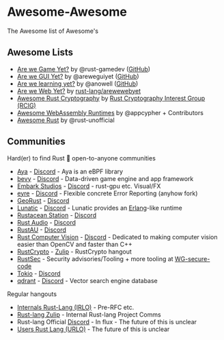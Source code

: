 # Awesome-Awesome

The Awesome list of Awesome's

## Awesome Lists

- [Are we Game Yet?](http://arewegameyet.com/) by @rust-gamedev ([GitHub](https://github.com/rust-gamedev/arewegameyet))
- [Are we GUI Yet?](https://www.areweguiyet.com/) by @areweguiyet ([GitHub](https://github.com/areweguiyet/areweguiyet))
- [Are we learning yet?](https://www.arewelearningyet.com/) by @anowell ([GitHub](https://github.com/anowell/are-we-learning-yet))
- [Are we Web Yet?](https://www.arewewebyet.org/) by [rust-lang/arewewebyet](https://github.com/rust-lang/arewewebyet)
- [Awesome Rust Cryptography](https://cryptography.rs) by [Rust Cryptography Interest Group (RCIG)](https://github.com/The-DevX-Initiative/RCIG_Coordination_Repo)
- [Awesome WebAssembly Runtimes](https://github.com/appcypher/awesome-wasm-runtimes) by @appcypher + Contributors
- [Awesome Rust](https://github.com/rust-unofficial/awesome-rust) by @rust-unofficial

## Communities

Hard(er) to find Rust :crab: open-to-anyone communities

- [Aya](https://github.com/aya-rs/aya) - [Discord](https://discord.gg/xHW2cb2N6G) - Aya is an eBPF library
- [bevy](https://github.com/bevyengine/bevy) - [Discord](https://discord.gg/bevy) - Data-driven game engine and app framework
- [Embark Studios](https://github.com/EmbarkStudios) - [Discord](https://discord.gg/dAuKfZS) - rust-gpu etc. Visual/FX
- [eyre](https://github.com/yaahc/eyre) - [Discord](https://discord.gg/z94RqmUTKB) - Flexible concrete Error Reporting (anyhow fork)
- [GeoRust](https://github.com/georust) - [Discord](https://discord.gg/Fp2aape)
- [Lunatic](https://github.com/lunatic-solutions/lunatic-rs) - [Discord](https://discord.gg/b7zDqpXpB4) - Lunatic provides an [Erlang](https://www.erlang.org/)-like runtime
- [Rustacean Station](https://rustacean-station.org/) - [Discord](https://discord.gg/cHc3Gyc)
- [Rust Audio](https://rust.audio/) - [Discord](https://discord.gg/8qW6q2k)
- [RustAU](https://github.com/RustAU) - [Discord](https://discord.gg/pW35BNSBeV)
- [Rust Computer Vision](https://github.com/rust-cv/) - [Discord](https://discord.gg/d32jaam) - Dedicated to making computer vision easier than OpenCV and faster than C++
- [RustCrypto](https://github.com/RustCrypto/) - [Zulip](https://rustcrypto.zulipchat.com/) - RustCrypto hangout
- [RustSec](https://github.com/RustSec) - Security advisories/Tooling + more tooling at [WG-secure-code](https://github.com/rust-secure-code/)
- [Tokio](https://github.com/tokio-rs/tokio) - [Discord](https://discord.gg/tokio)
- [qdrant](https://github.com/qdrant/qdrant) - [Discord](https://github.com/qdrant/qdrant) - Vector search engine database

Regular hangouts

- [Internals Rust-Lang (IRLO)](https://internals.rust-lang.org/) - Pre-RFC etc.
- [Rust-lang Zulip](https://rust-lang.zulipchat.com/) - Internal Rust-lang Project Comms
- Rust-lang Official [Discord](https://discord.com/invite/rust-lang) - In flux - The future of this is unclear
- [Users Rust Lang (URLO)](https://users.rust-lang.org/) - The future of this is unclear